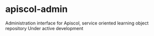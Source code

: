 apiscol-admin
=============

Administration interface for Apiscol, service oriented learning object repository
Under active development
